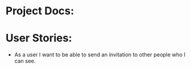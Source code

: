 # Project Docs:
# User Stories:
* As a user I want to be able to send an invitation to other people who I can see.
